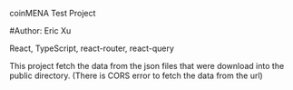 coinMENA Test Project

#Author: Eric Xu

React, TypeScript, react-router, react-query


This project fetch the data from the json files that were download into the public directory.
(There is CORS error to fetch the data from the url)